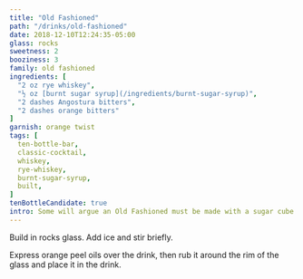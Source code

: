 ```yaml
---
title: "Old Fashioned"
path: "/drinks/old-fashioned"
date: 2018-12-10T12:24:35-05:00
glass: rocks
sweetness: 2
booziness: 3
family: old fashioned
ingredients: [
  "2 oz rye whiskey",
  "½ oz [burnt sugar syrup](/ingredients/burnt-sugar-syrup)",
  "2 dashes Angostura bitters",
  "2 dashes orange bitters"
]
garnish: orange twist
tags: [
  ten-bottle-bar,
  classic-cocktail,
  whiskey,
  rye-whiskey,
  burnt-sugar-syrup,
  built,
]
tenBottleCandidate: true
intro: Some will argue an Old Fashioned must be made with a sugar cube. Those people haven't tried it with burnt sugar syrup. My measurement here may seem like a lot of syrup, but burnt sugar isn’t quite as sweet as normal simple syrup, and its bitterness adds extra complexity, so I find this amount provides a good balance.
---
```

Build in rocks glass. Add ice and stir briefly.

Express orange peel oils over the drink, then rub it around the rim of the glass and place it in the drink.
